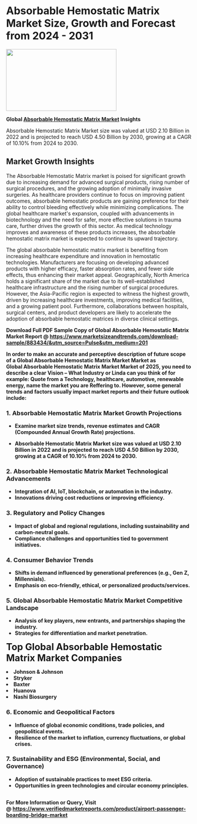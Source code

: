 <H1>Absorbable Hemostatic Matrix Market Size, Growth and Forecast from 2024 - 2031</H1><img class="aligncenter size-medium wp-image-584254" src="https://thirdeyenews.in/wp-content/uploads/2024/09/Global-Market-Research-300x168.jpeg" alt="" width="300" height="168" /><p><strong>Global&nbsp;<a href="https://www.marketsizeandtrends.com/download-sample/883434/&amp;utm_source=Pulse&amp;utm_medium=201">Absorbable Hemostatic Matrix Market</a> Insights</strong></p><p>Absorbable Hemostatic Matrix Market size was valued at USD 2.10 Billion in 2022 and is projected to reach USD 4.50 Billion by 2030, growing at a CAGR of 10.10% from 2024 to 2030.</p><p><h2>Market Growth Insights</h2> <p>The Absorbable Hemostatic Matrix market is poised for significant growth due to increasing demand for advanced surgical products, rising number of surgical procedures, and the growing adoption of minimally invasive surgeries. As healthcare providers continue to focus on improving patient outcomes, absorbable hemostatic products are gaining preference for their ability to control bleeding effectively while minimizing complications. The global healthcare market's expansion, coupled with advancements in biotechnology and the need for safer, more effective solutions in trauma care, further drives the growth of this sector. As medical technology improves and awareness of these products increases, the absorbable hemostatic matrix market is expected to continue its upward trajectory. <strong></strong> </p> <p>The global absorbable hemostatic matrix market is benefiting from increasing healthcare expenditure and innovation in hemostatic technologies. Manufacturers are focusing on developing advanced products with higher efficacy, faster absorption rates, and fewer side effects, thus enhancing their market appeal. Geographically, North America holds a significant share of the market due to its well-established healthcare infrastructure and the rising number of surgical procedures. However, the Asia-Pacific region is expected to witness the highest growth, driven by increasing healthcare investments, improving medical facilities, and a growing patient pool. Furthermore, collaborations between hospitals, surgical centers, and product developers are likely to accelerate the adoption of absorbable hemostatic matrices in diverse clinical settings. <p><strong></p><p><span class=""><strong>Download Full PDF Sample Copy of Global Absorbable Hemostatic Matrix Market Report</strong> @ <a href="https://www.marketsizeandtrends.com/download-sample/883434/&amp;utm_source=Pulse&amp;utm_medium=201" target="_blank">https://www.marketsizeandtrends.com/download-sample/883434/&amp;utm_source=Pulse&amp;utm_medium=201</a></span></p><p>In order to make an accurate and perceptive description of future scope of a Global&nbsp;Absorbable Hemostatic Matrix Market Market as Global&nbsp;Absorbable Hemostatic Matrix Market Market of 2025, you need to describe a clear Vision &ndash; What Industry or Linda can you think of for example: Quote from a Technology, healthcare, automotive, renewable energy, name the market you are Reffering to. However, some general trends and factors usually impact market reports and their future outlook include:</p><h3>1.&nbsp;<strong>Absorbable Hemostatic Matrix Market Growth Projections</strong></h3><ul><li>Examine market size trends, revenue estimates and CAGR (Compounded Annual Growth Rate) projections.</li><li><p>Absorbable Hemostatic Matrix Market size was valued at USD 2.10 Billion in 2022 and is projected to reach USD 4.50 Billion by 2030, growing at a CAGR of 10.10% from 2024 to 2030.</p></li></ul><h3>2.&nbsp;<strong>Absorbable Hemostatic Matrix Market Technological Advancements</strong></h3><ul><li>Integration of AI, IoT, blockchain, or automation in the industry.</li><li>Innovations driving cost reductions or improving efficiency.</li></ul><h3>3.&nbsp;<strong>Regulatory and Policy Changes</strong></h3><ul><li>Impact of global and regional regulations, including sustainability and carbon-neutral goals.</li><li>Compliance challenges and opportunities tied to government initiatives.</li></ul><h3>4.&nbsp;<strong>Consumer Behavior Trends</strong></h3><ul><li>Shifts in demand influenced by generational preferences (e.g., Gen Z, Millennials).</li><li>Emphasis on eco-friendly, ethical, or personalized products/services.</li></ul><h3>5.&nbsp;<strong>Global Absorbable Hemostatic Matrix Market Competitive Landscape</strong></h3><ul><li>Analysis of key players, new entrants, and partnerships shaping the industry.</li><li>Strategies for differentiation and market penetration.</li></ul><p data-pm-slice="1 1 []"><span style="color: inherit; font-family: inherit; font-size: 25px;">Top Global Absorbable Hemostatic Matrix Market Companies</span></p><div class="" data-test-id=""><p><li>Johnson & Johnson</li><li> Stryker</li><li> Baxter</li><li> Huanova</li><li> Nashi Biosurgery</li></p></div><h3>6.&nbsp;<strong>Economic and Geopolitical Factors</strong></h3><ul><li>Influence of global economic conditions, trade policies, and geopolitical events.</li><li>Resilience of the market to inflation, currency fluctuations, or global crises.</li></ul><h3>7.&nbsp;<strong>Sustainability and ESG (Environmental, Social, and Governance)</strong></h3><ul><li>Adoption of sustainable practices to meet ESG criteria.</li><li>Opportunities in green technologies and circular economy principles.</li></ul><h2><strong style="font-size: 14px;">For More Information or Query, Visit @&nbsp;</strong><a style="background-color: #ffffff; font-size: 14px;" href="https://www.marketsizeandtrends.com/report/absorbable-hemostatic-matrix-market/" target="_blank">https://www.verifiedmarketreports.com/product/airport-passenger-boarding-bridge-market</a></h2>
